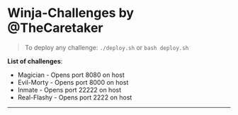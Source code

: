 # Winja-Challenges by @TheCaretaker
> To deploy any challenge: ```./deploy.sh``` or ```bash deploy.sh```

**List of challenges**:
- Magician - Opens port 8080 on host
- Evil-Morty - Opens port 8000 on host
- Inmate - Opens port 22222 on host
- Real-Flashy - Opens port 2222 on host

---
